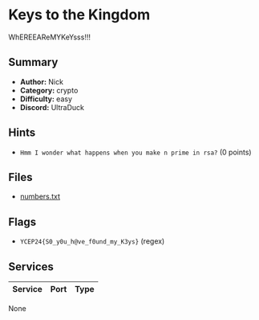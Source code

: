 # Keys to the Kingdom
WhEREEAReMYKeYsss!!!


## Summary
- **Author:** Nick
- **Category:** crypto
- **Difficulty:** easy
- **Discord:** UltraDuck

## Hints
- `Hmm I wonder what happens when you make n prime in rsa?` (0 points)

## Files
- [numbers.txt](dist\numbers.txt)

## Flags
- `YCEP24{S0_y0u_h@ve_f0und_my_K3ys}` (regex)

## Services
| Service | Port | Type |
| ------- | ---- | ---- |
None

